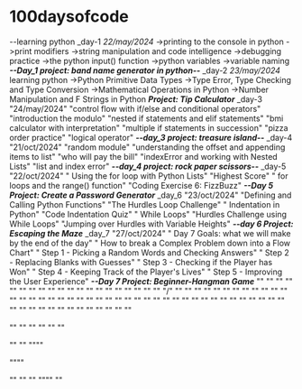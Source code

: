 # 100daysofcode
--learning python 
_day-1
  *22/may/2024*
  ->printing to the console in python
  ->print modifiers
  ->string manipulation and code intelligence
  ->debugging practice
  ->the python input() function
  ->python variables
  ->variable naming
  ***--Day_1 project: band name generator in python--***
_day-2
  *23/may/2024*
  learning python
  ->Python Primitive Data Types
  ->Type Error, Type Checking and Type Conversion
  ->Mathematical Operations in Python
  ->Number Manipulation and F Strings in Python
  ***Project: Tip Calculator***
 _day-3
  "24/may/2024"
  "control flow with if/else and conditional operators"
  "introduction the modulo"
  "nested if statements  and elif statements"
  "bmi calculator with interpretation"
  "multiple if statements in succession"
  "pizza order practice"
  "logical operator"
  ***--day_3 project: treasure island--***
_day-4
  "21/oct/2024"
  "random module"
  "understanding the offset and appending items to list"
  "who will pay the bill"
  "indexError and  working with Nested Lists"
  "list and index error"
  ***--day_4 project: rock paper scissors--***
_day-5
  "22/oct/2024"
  " Using the for loop with Python Lists"
  "Highest Score"
  " for loops and the range() function"
  "Coding Exercise 6: FizzBuzz"
  ***--Day 5 Project: Create a Password Generator***
_day_6
  "23/oct/2024"
  "Defining and Calling Python Functions"
  "The Hurdles Loop Challenge"
  " Indentation in Python"
  "Code Indentation Quiz"
  " While Loops"
  "Hurdles Challenge using While Loops"
  "Jumping over Hurdles with Variable Heights"
  ***--day 6 Project: Escaping the Maze***
_day_7
  "27/oct/2024"
  " Day 7 Goals: what we will make by the end of the day"
  " How to break a Complex Problem down into a Flow Chart"
  " Step 1 - Picking a Random Words and Checking Answers"
  " Step 2 - Replacing Blanks with Guesses"
  " Step 3 - Checking if the Player has Won"
  " Step 4 - Keeping Track of the Player's Lives"
  " Step 5 - Improving the User Experience"
  ***--Day 7 Project: Beginner-Hangman Game***
  ""
  ""
  ""
  ""
  ""
  ""
  ""
  ""
  ""
  ""
  ""
  ""
  ""
  ""
  ""
  ""
  ""
  ""
  ""
  ""
  "/"
  ""
  ""
  ""
  ""
  ""
  ""
  ""
  ""
  ""
  ""
  ""
  ""
  ""
  ""
  ""
  ""
  ""
  ""
  ""
  ""
  ""
  ""
  ""
  ""
  ""
  ""
  ""
  ""
  ""
  ""
  ""
  ""
  ""
  ""
  ""
  ""
  ""
  ""
  ""
  ""
  ""
  ""
  ""
  ""
  ""
  ""
  ""
  ""
  ""
  ""
  ""
  ""
  ""
  ""

  ""
  ""
  ""
  ""
  ""
  ""

  ""
  ""
  """"

  """"

  ""
  ""
  ""
  """"
  ""
 
